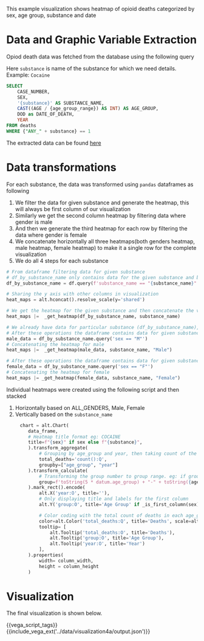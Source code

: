 This example visualization shows heatmap of opioid deaths categorized by sex, age group, substance and date

# Data and Graphic Variable Extraction

Opiod death data was fetched from the database using the following query

Here `substance` is name of the substance for which we need details. Example: `Cocaine`
```sql
SELECT
    CASE_NUMBER,
    SEX,
    '{substance}' AS SUBSTANCE_NAME,
    CAST((AGE / {age_group_range}) AS INT) AS AGE_GROUP,
    DOD as DATE_OF_DEATH,
    YEAR
FROM deaths
WHERE {"ANY_" + substance} == 1
```

The extracted data can be found [here](../data/visualization4a/visualization4a.csv)

# Data transformations

For each substance, the data was transformed using `pandas` dataframes as following

1. We filter the data for given substance and generate the heatmap, this will always be first column of our visualization
2. Similarly we get the second column heatmap by filtering data where gender is male
3. And then we generate the third heatmap for each row by filtering the data where gender is female
4. We concatenate horizontally all three heatmaps(both genders heatmap, male heatmap, female heatmap) to make it a single row for the complete visualization
5. We do all 4 steps for each substance

```py
# From dataframe filtering data for given substance
# df_by_substance_name only contains data for the given substance and both the genders
df_by_substance_name = df.query(f'substance_name == "{substance_name}"') if substance_name != 'ALL_SUBSTANCES' else df

# Sharing the y axis with other columns in visualization
heat_maps = alt.hconcat().resolve_scale(y='shared')

# We get the heatmap for the given substance and then concatenate the visualization horizonally
heat_maps |=  _get_heatmap(df_by_substance_name, substance_name)

# We already have data for particular substance (df_by_substance_name), now we filter based on the gender
# After these operations the dataframe contains data for given substance and males 
male_data = df_by_substance_name.query('sex == "M"')
# Concatenating the heatmap for male
heat_maps |=  _get_heatmap(male_data, substance_name, "Male")

# After these operations the dataframe contains data for given substance and females 
female_data = df_by_substance_name.query('sex == "F"')
# Concatenating the heatmap for female
heat_maps |= _get_heatmap(female_data, substance_name, "Female")
```

Individual heatmaps were created using the following script and then stacked
 1. Horizontally based on ALL_GENDERS, Male, Female
 2. Vertically based on the `substance_name`

```py
     chart = alt.Chart(
        data_frame,
        # Heatmap title format eg: COCAINE
        title=f"{sex}" if sex else f"{substance}",
        ).transform_aggregate(
            # Grouping by age_group and year, then taking count of the each group
            total_deaths='count():Q',
            groupby=["age_group", "year"]
        ).transform_calculate(
            # Transforming the group number to group range. eg: if group number is 2 its group range should be (5-9)
            group=f'toString(5 * datum.age_group) + "-" + toString({age_group_range} * datum.age_group + {age_group_range - 1})'
        ).mark_rect().encode(
            alt.X('year:O', title=''),
            # Only displaying title and labels for the first column
            alt.Y('group:O', title='Age Group' if _is_first_column(sex) else '', axis=alt.Axis(labels=_is_first_column(sex))),

            # Color coding with the total count of deaths in each age_group and year
            color=alt.Color('total_deaths:Q', title='Deaths', scale=alt.Scale(scheme="yellowgreenblue")),
            tooltip= [
                alt.Tooltip('total_deaths:O', title='Deaths'),
                alt.Tooltip('group:O', title='Age Group'),
                alt.Tooltip('year:O', title='Year')
            ],
        ).properties(
            width= column_width,
            height = column_height
        )
```

# Visualization

The final visualization is shown below.

{{vega_script_tags}}
{{include_vega_ext('../data/visualization4a/output.json')}}

